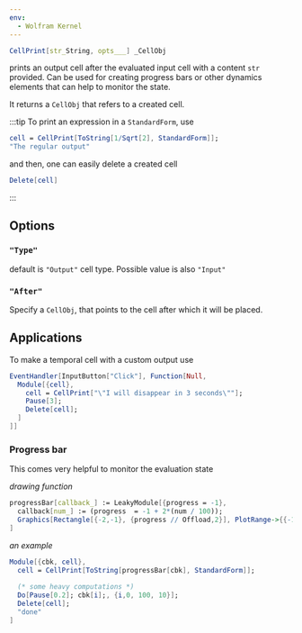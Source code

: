 ```yaml
---
env:
  - Wolfram Kernel
---
```

```mathematica
CellPrint[str_String, opts___] _CellObj
```

prints an output cell after the evaluated input cell with a content `str` provided. Can be used for creating progress bars or other dynamics elements that can help to monitor the state. 

It returns a `CellObj` that refers to a created cell.

:::tip
To print an expression in a `StandardForm`, use
```mathematica
cell = CellPrint[ToString[1/Sqrt[2], StandardForm]];
"The regular output"
```

and then, one can easily delete a created cell
```mathematica
Delete[cell]
```
:::
## Options
### `"Type"`
default is `"Output"`  cell type. Possible value is also `"Input"`

### `"After"`
Specify a `CellObj`, that points to the cell after which it will be placed. 

## Applications
To make a temporal cell with a custom output use

```mathematica
EventHandler[InputButton["Click"], Function[Null,
  Module[{cell},
    cell = CellPrint["\"I will disappear in 3 seconds\""];
    Pause[3];
    Delete[cell];
  ]
]]
```

### Progress bar
This comes very helpful to monitor the evaluation state

*drawing function*
```mathematica
progressBar[callback_] := LeakyModule[{progress = -1},
  callback[num_] := (progress  = -1 + 2*(num / 100));
  Graphics[Rectangle[{-2,-1}, {progress // Offload,2}], PlotRange->{{-1,1}, {-1,1}}, ImageSize->{300,50}]
]
```

*an example*
```mathematica
Module[{cbk, cell},
  cell = CellPrint[ToString[progressBar[cbk], StandardForm]];
  
  (* some heavy computations *)
  Do[Pause[0.2]; cbk[i];, {i,0, 100, 10}];
  Delete[cell];
  "done"
]
```